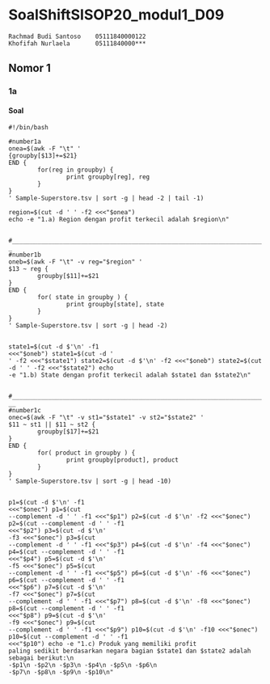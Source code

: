 # SoalShiftSISOP20_modul1_D09
```
Rachmad Budi Santoso    05111840000122
Khofifah Nurlaela       05111840000***
```

## Nomor 1
### 1a
#### Soal
```
#!/bin/bash

#number1a
onea=$(awk -F "\t" '
{groupby[$13]+=$21}
END {
        for(reg in groupby) {
                print groupby[reg], reg
        }
}
' Sample-Superstore.tsv | sort -g | head -2 | tail -1)

region=$(cut -d ' ' -f2 <<<"$onea")
echo -e "1.a) Region dengan profit terkecil adalah $region\n"
```

<code>
#______________________________________________________________________
#number1b
oneb=$(awk -F "\t" -v reg="$region" '
$13 ~ reg {
        groupby[$11]+=$21
}
END {
        for( state in groupby ) {
                print groupby[state], state
        }
}
' Sample-Superstore.tsv | sort -g | head -2)

state1=$(cut -d $'\n' -f1 <<<"$oneb")
state1=$(cut -d ' ' -f2 <<<"$state1")
state2=$(cut -d $'\n' -f2 <<<"$oneb")
state2=$(cut -d ' ' -f2 <<<"$state2")
echo -e "1.b) State dengan profit terkecil adalah $state1 dan $state2\n"
</code>

<code>
#_______________________________________________________________________
#number1c
onec=$(awk -F "\t" -v st1="$state1" -v st2="$state2" '
$11 ~ st1 || $11 ~ st2 {
        groupby[$17]+=$21
}
END {
        for( product in groupby ) {
                print groupby[product], product
        }
}
' Sample-Superstore.tsv | sort -g | head -10)

p1=$(cut -d $'\n' -f1 <<<"$onec")
p1=$(cut --complement -d ' ' -f1 <<<"$p1")
p2=$(cut -d $'\n' -f2 <<<"$onec")
p2=$(cut --complement -d ' ' -f1 <<<"$p2")
p3=$(cut -d $'\n' -f3 <<<"$onec")
p3=$(cut --complement -d ' ' -f1 <<<"$p3")
p4=$(cut -d $'\n' -f4 <<<"$onec")
p4=$(cut --complement -d ' ' -f1 <<<"$p4")
p5=$(cut -d $'\n' -f5 <<<"$onec")
p5=$(cut --complement -d ' ' -f1 <<<"$p5")
p6=$(cut -d $'\n' -f6 <<<"$onec")
p6=$(cut --complement -d ' ' -f1 <<<"$p6")
p7=$(cut -d $'\n' -f7 <<<"$onec")
p7=$(cut --complement -d ' ' -f1 <<<"$p7")
p8=$(cut -d $'\n' -f8 <<<"$onec")
p8=$(cut --complement -d ' ' -f1 <<<"$p8")
p9=$(cut -d $'\n' -f9 <<<"$onec")
p9=$(cut --complement -d ' ' -f1 <<<"$p9")
p10=$(cut -d $'\n' -f10 <<<"$onec")
p10=$(cut --complement -d ' ' -f1 <<<"$p10")
echo -e  "1.c) Produk yang memiliki profit paling sedikit berdasarkan negara bagian
     $state1 dan $state2 adalah sebagai berikut:\n
 -$p1\n -$p2\n -$p3\n -$p4\n -$p5\n -$p6\n -$p7\n -$p8\n -$p9\n -$p10\n"
</code>
